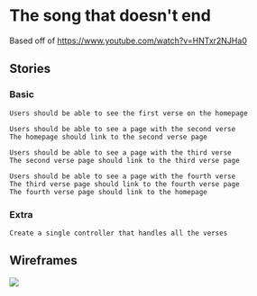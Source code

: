 # The song that doesn't end

Based off of https://www.youtube.com/watch?v=HNTxr2NJHa0

## Stories

### Basic

```
Users should be able to see the first verse on the homepage
```

```
Users should be able to see a page with the second verse
The homepage should link to the second verse page
```

```
Users should be able to see a page with the third verse
The second verse page should link to the third verse page
```

```
Users should be able to see a page with the fourth verse
The third verse page should link to the fourth verse page
The fourth verse page should link to the homepage
```

### Extra

```
Create a single controller that handles all the verses
```

## Wireframes

![](https://galvanize.mybalsamiq.com/mockups/2326897.png?key=ed1559654fd129e94319ca82828d854c8978fe2e)
